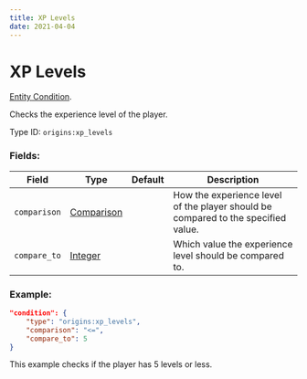 ```yaml
---
title: XP Levels
date: 2021-04-04
---
```

# XP Levels

[Entity Condition](../entity_conditions.md).

Checks the experience level of the player.

Type ID: `origins:xp_levels`

### Fields:

Field  | Type | Default | Description
-------|------|---------|-------------
`comparison` | [Comparison](../data_types/comparison.md) | | How the experience level of the player should be compared to the specified value.
`compare_to` | [Integer](../data_types/integer.md) | | Which value the experience level should be compared to.

### Example:
```json
"condition": {
    "type": "origins:xp_levels",
    "comparison": "<=",
    "compare_to": 5
}
```
This example checks if the player has 5 levels or less.